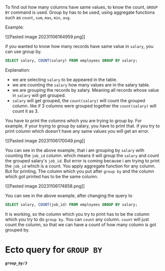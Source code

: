 To find out how many columns have same values, to know the count, `GROUP BY` command is used. Group by has to be used, using aggregate functions such as `count`, `sum`, `max`, `min`, `avg`. 

Example:

![[Pasted image 20231106164959.png]]

if you wanted to know how many records have same value in `salary`, you can use group by.

``` SQL
SELECT salary, COUNT(salary) FROM employees GROUP BY salary;
```

Explanation:

- we are selecting `salary` to be appeared in the table. 
- we are counting the `salary` how many values are in the salary table.
- we are grouping the records by salary. Meaning all records whose value in `salary` will get grouped.
-  `salary` will get grouped, the `count(salary)` will count the grouped column. like if 3 columns were grouped together the `count(salary)` will count it as 3.

You have to print the columns which you are trying to group by. For example, if your trying to group by salary, you have to print that. if you try to print column which doesn't have any same values you will get an error. 

![[Pasted image 20231106170049.png]]

You can see in the above example, that i am grouping by `salary` with counting the `job_id` column. which means it will group the `salary` and count the grouped salary's `job_id`. But error is coming because i am trying to print the `job_id` which is a count. 
You apply aggregate function for any column. But for printing, The column which you put after `group by` and the column which got printed has to be the same column. 

![[Pasted image 20231106174858.png]]

You can see in the above example, after changing the query to

``` SQL
SELECT salary, COUNT(job_id) FROM employees GROUP BY salary;
```

It is working, so the column which you try to print has to be the column which you try to do `group by`. You can `count` any column. `count` will just count the column, so that we can have a count of how many column is got grouped by.


# Ecto query for `GROUP BY`

##### `group_by/3`





























